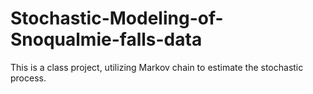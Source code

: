 # Stochastic-Modeling-of-Snoqualmie-falls-data
This is a class project, utilizing Markov chain to estimate the stochastic process.
